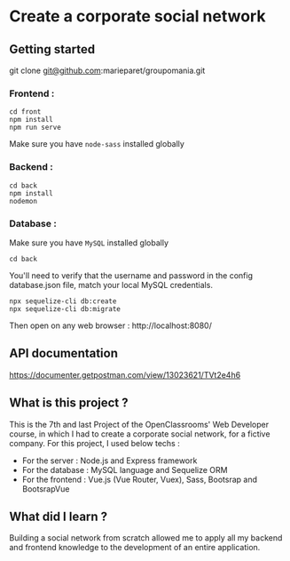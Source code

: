 # Create a corporate social network

## Getting started

git clone git@github.com:marieparet/groupomania.git

### Frontend :

```
cd front
npm install 
npm run serve
```
Make sure you have `node-sass` installed globally

### Backend :

```
cd back
npm install
nodemon
```

### Database :

Make sure you have `MySQL` installed globally

```
cd back
```

You'll need to verify that the username and password in the config database.json file, match your local MySQL credentials.

```
npx sequelize-cli db:create
npx sequelize-cli db:migrate
```

Then open on any web browser : http://localhost:8080/

## API documentation

https://documenter.getpostman.com/view/13023621/TVt2e4h6

## What is this project ?

This is the 7th and last Project of the OpenClassrooms' Web Developer course, in which I had to create a corporate social network, for a fictive company.
For this project, I used below techs :
- For the server : Node.js and Express framework
- For the database : MySQL language and Sequelize ORM
- For the frontend : Vue.js (Vue Router, Vuex), Sass, Bootsrap and BootsrapVue

## What did I learn ?

Building a social network from scratch allowed me to apply all my backend and frontend knowledge to the development of an entire application. 
